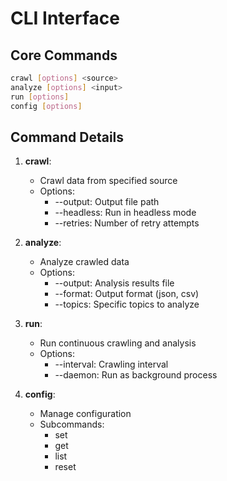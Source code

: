 # CLI Interface

## Core Commands

```bash
crawl [options] <source>
analyze [options] <input>
run [options]
config [options]
```

## Command Details

1. **crawl**:

   - Crawl data from specified source
   - Options:
     - --output: Output file path
     - --headless: Run in headless mode
     - --retries: Number of retry attempts

2. **analyze**:

   - Analyze crawled data
   - Options:
     - --output: Analysis results file
     - --format: Output format (json, csv)
     - --topics: Specific topics to analyze

3. **run**:

   - Run continuous crawling and analysis
   - Options:
     - --interval: Crawling interval
     - --daemon: Run as background process

4. **config**:
   - Manage configuration
   - Subcommands:
     - set <key> <value>
     - get <key>
     - list
     - reset
